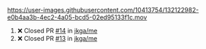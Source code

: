 <!--![online](https://puppeteer-screenshot-two.vercel.app/https:/dev.to/jkga?quality=75&viewportWidth=1250&viewportHeight=950&key=0bb7be77-c9da-4030-aaa2-cbf325b14210&type=jpeg)-->



https://user-images.githubusercontent.com/10413754/132122982-e0b4aa3b-4ec2-4a05-bcd5-02ed95133f1c.mov



<!--START_SECTION:activity-->
1. ❌ Closed PR [#14](https://github.com/jkga/me/pull/14) in [jkga/me](https://github.com/jkga/me)
2. ❌ Closed PR [#13](https://github.com/jkga/me/pull/13) in [jkga/me](https://github.com/jkga/me)
<!--END_SECTION:activity-->

